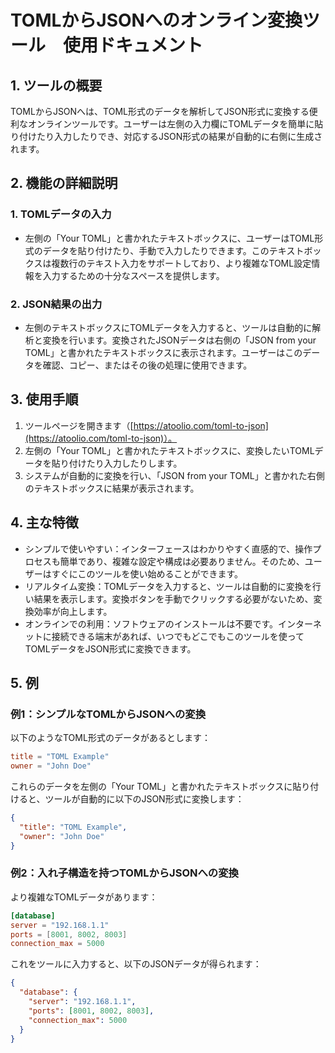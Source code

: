 # TOMLからJSONへのオンライン変換ツール　使用ドキュメント

## 1. ツールの概要

TOMLからJSONへは、TOML形式のデータを解析してJSON形式に変換する便利なオンラインツールです。ユーザーは左側の入力欄にTOMLデータを簡単に貼り付けたり入力したりでき、対応するJSON形式の結果が自動的に右側に生成されます。

## 2. 機能の詳細説明

### 1. TOMLデータの入力

* 左側の「Your TOML」と書かれたテキストボックスに、ユーザーはTOML形式のデータを貼り付けたり、手動で入力したりできます。このテキストボックスは複数行のテキスト入力をサポートしており、より複雑なTOML設定情報を入力するための十分なスペースを提供します。

### 2. JSON結果の出力

* 左側のテキストボックスにTOMLデータを入力すると、ツールは自動的に解析と変換を行います。変換されたJSONデータは右側の「JSON from your TOML」と書かれたテキストボックスに表示されます。ユーザーはこのデータを確認、コピー、またはその後の処理に使用できます。

## 3. 使用手順

1. ツールページを開きます（[https://atoolio.com/toml-to-json](https://atoolio.com/toml-to-json)）。
2. 左側の「Your TOML」と書かれたテキストボックスに、変換したいTOMLデータを貼り付けたり入力したりします。
3. システムが自動的に変換を行い、「JSON from your TOML」と書かれた右側のテキストボックスに結果が表示されます。

## 4. 主な特徴

* シンプルで使いやすい：インターフェースはわかりやすく直感的で、操作プロセスも簡単であり、複雑な設定や構成は必要ありません。そのため、ユーザーはすぐにこのツールを使い始めることができます。
* リアルタイム変換：TOMLデータを入力すると、ツールは自動的に変換を行い結果を表示します。変換ボタンを手動でクリックする必要がないため、変換効率が向上します。
* オンラインでの利用：ソフトウェアのインストールは不要です。インターネットに接続できる端末があれば、いつでもどこでもこのツールを使ってTOMLデータをJSON形式に変換できます。

## 5. 例

### 例1：シンプルなTOMLからJSONへの変換

以下のようなTOML形式のデータがあるとします：
```toml
title = "TOML Example"
owner = "John Doe"
```

これらのデータを左側の「Your TOML」と書かれたテキストボックスに貼り付けると、ツールが自動的に以下のJSON形式に変換します：
```json
{
  "title": "TOML Example",
  "owner": "John Doe"
}
```

### 例2：入れ子構造を持つTOMLからJSONへの変換

より複雑なTOMLデータがあります：
```toml
[database]
server = "192.168.1.1"
ports = [8001, 8002, 8003]
connection_max = 5000
```

これをツールに入力すると、以下のJSONデータが得られます：
```json
{
  "database": {
    "server": "192.168.1.1",
    "ports": [8001, 8002, 8003],
    "connection_max": 5000
  }
}